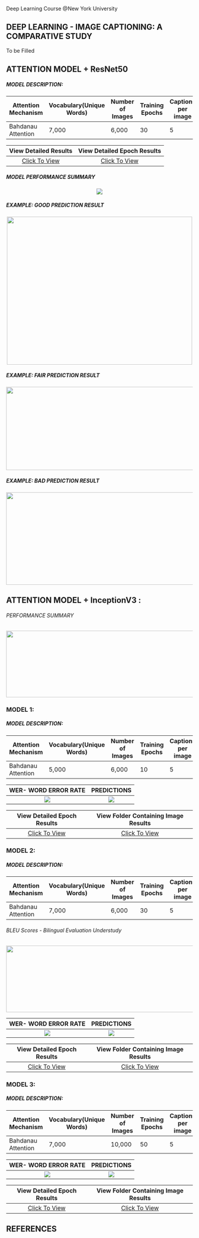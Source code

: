 Deep Learning Course @New York University

## DEEP LEARNING - IMAGE CAPTIONING: A COMPARATIVE STUDY
To be Filled 

## ATTENTION MODEL + ResNet50 
##### MODEL DESCRIPTION:

| Attention Mechanism | Vocabulary(Unique Words) |Number of Images|Training Epochs|Captions per image|Total Datapoints|Training Batch Size|
|-------------------- | -------------------------|----------------|---------------|------------------|----------------|-------------------|        
|  Bahdanau Attention | 7,000                    | 6,000          | 30            |5                 |      30,000    | 64                |

View Detailed Results     |  View Detailed Epoch Results
:-------------------------:|:-------------------------:
[Click To View](https://github.com/HemanthTejaY/Deep-Learning-Image-Captioning---A-comparitive-study/blob/main/Attention%2BResNet%20Results/attentionResNetResults.pdf)  |  [Click To View]()

##### MODEL PERFORMANCE SUMMARY
 <p align="center">
  <img src="https://github.com/HemanthTejaY/Deep-Learning-Image-Captioning---A-comparitive-study/blob/main/Images/model2res.png">
</p>

##### EXAMPLE: GOOD PREDICTION RESULT
 <p align="center">
  <img height="400" width="500" src="https://github.com/HemanthTejaY/Deep-Learning-Image-Captioning---A-comparitive-study/blob/main/Attention%2BResNet%20Results/good/good2.png">
</p>

##### EXAMPLE: FAIR PREDICTION RESULT
 <p align="center">
  <img height="225" width="630" src="https://github.com/HemanthTejaY/Deep-Learning-Image-Captioning---A-comparitive-study/blob/main/Attention%2BResNet%20Results/fair/fair2.png">
</p>

##### EXAMPLE: BAD PREDICTION RESULT
 <p align="center">
  <img height="250" width="700" src="https://github.com/HemanthTejaY/Deep-Learning-Image-Captioning---A-comparitive-study/blob/main/Attention%2BResNet%20Results/bad/bad1.png">
</p>


## ATTENTION MODEL + InceptionV3 : 
###### PERFORMANCE SUMMARY
 <p align="center">
  <img width="740" height="180" src="https://github.com/HemanthTejaY/Image-Captioning-A-Comparative-Study/blob/main/Images/res0.png">
</p>

### MODEL 1: 
##### MODEL DESCRIPTION:

| Attention Mechanism | Vocabulary(Unique Words) |Number of Images|Training Epochs|Captions per image|Total Datapoints|Training Batch Size|
|-------------------- | -------------------------|----------------|---------------|------------------|----------------|-------------------|        
|  Bahdanau Attention | 5,000                    | 6,000          | 10            |5                 |      30,000    | 64                |





WER- WORD ERROR RATE       |  PREDICTIONS
:-------------------------:|:-------------------------:
![](https://github.com/HemanthTejaY/Image-Captioning-A-Comparative-Study/blob/main/Images/final0.png)  |  ![](https://github.com/HemanthTejaY/Image-Captioning-A-Comparative-Study/blob/main/Images/predictions0.png)


View Detailed Epoch Results     |  View Folder Containing Image Results
:-------------------------:|:-------------------------:
[Click To View](https://github.com/HemanthTejaY/Image-Captioning-A-Comparative-Study/blob/main/Attention%20Results/attention-model0/epochs/attention-model-0.pdf)  |  [Click To View](https://github.com/HemanthTejaY/Image-Captioning-A-Comparative-Study/tree/main/Attention%20Results/attention-model0)

### MODEL 2: 
##### MODEL DESCRIPTION:

| Attention Mechanism | Vocabulary(Unique Words) |Number of Images|Training Epochs|Captions per image|Total Datapoints|Training Batch Size|
|-------------------- | -------------------------|----------------|---------------|------------------|----------------|-------------------|        
|  Bahdanau Attention | 7,000                    | 6,000          | 30            |5                 |    30,000      | 64                |

 ###### BLEU Scores - Bilingual Evaluation Understudy
 
 <p align="center">
  <img width="740" height="180" src="https://github.com/HemanthTejaY/Image-Captioning-A-Comparative-Study/blob/main/Images/res1.png">
</p>


WER- WORD ERROR RATE       |  PREDICTIONS
:-------------------------:|:-------------------------:
![](https://github.com/HemanthTejaY/Image-Captioning-A-Comparative-Study/blob/main/Images/final1.png)  |  ![](https://github.com/HemanthTejaY/Image-Captioning-A-Comparative-Study/blob/main/Images/predictions1.png)

View Detailed Epoch Results     |  View Folder Containing Image Results
:-------------------------:|:-------------------------:
[Click To View](https://github.com/HemanthTejaY/Image-Captioning-A-Comparative-Study/blob/main/Attention%20Results/attention-model1/epochs/attention-model-2.pdf)  |  [Click To View](https://github.com/HemanthTejaY/Image-Captioning-A-Comparative-Study/tree/main/Attention%20Results/attention-model1)

### MODEL 3: 
##### MODEL DESCRIPTION:

| Attention Mechanism | Vocabulary(Unique Words) |Number of Images|Training Epochs|Captions per image|Total Datapoints|Training Batch Size|
|-------------------- | -------------------------|----------------|---------------|------------------|----------------|-------------------|        
|  Bahdanau Attention | 7,000                    | 10,000         | 50            |5                 |    50,000      | 64                |


 

WER- WORD ERROR RATE       |  PREDICTIONS
:-------------------------:|:-------------------------:
![](https://github.com/HemanthTejaY/Image-Captioning-A-Comparative-Study/blob/main/Images/final2.png)  |  ![](https://github.com/HemanthTejaY/Image-Captioning-A-Comparative-Study/blob/main/Images/predictions2.png)

View Detailed Epoch Results     |  View Folder Containing Image Results
:-------------------------:|:-------------------------:
[Click To View](https://github.com/HemanthTejaY/Image-Captioning-A-Comparative-Study/blob/main/Attention%20Results/attention-model2/epochs/attention-model-3.pdf)  |  [Click To View](https://github.com/HemanthTejaY/Image-Captioning-A-Comparative-Study/tree/main/Attention%20Results/attention-model2)

## REFERENCES


